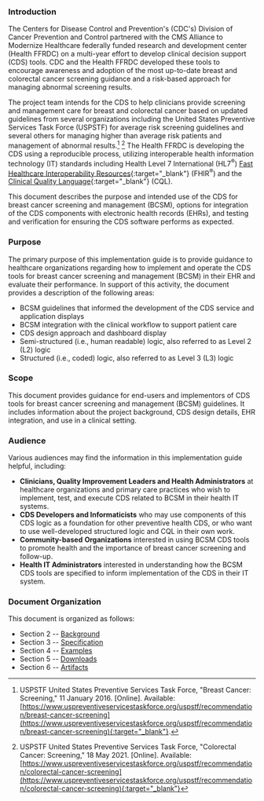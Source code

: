 ### Introduction

The Centers for Disease Control and Prevention's (CDC's) Division of
Cancer Prevention and Control partnered with the CMS Alliance to
Modernize Healthcare federally funded research and development center
(Health FFRDC) on a multi-year effort to develop clinical decision
support (CDS) tools. CDC and the Health FFRDC developed these tools to
encourage awareness and adoption of the most up-to-date breast and
colorectal cancer screening guidance and a risk-based approach for
managing abnormal screening results.

The project team intends for the CDS to help clinicians provide
screening and management care for breast and colorectal cancer based on
updated guidelines from several organizations including the United
States Preventive Services Task Force (USPSTF) for average risk
screening guidelines and several others for managing higher than average
risk patients and management of abnormal results.[^1] [^2] The Health
FFRDC is developing the CDS using a reproducible process, utilizing
interoperable health information technology (IT) standards including
Health Level 7 International (HL7<sup>®</sup>) [Fast Healthcare Interoperability
Resources](http://hl7.org/fhir){:target="_blank"} (FHIR<sup>®</sup>) and the [Clinical Quality
Language](https://cql.hl7.org/01-introduction.html){:target="_blank"} (CQL).

This document describes the purpose and intended use of the CDS for
breast cancer screening and management (BCSM), options for integration
of the CDS components with electronic health records (EHRs), and testing
and verification for ensuring the CDS software performs as expected.

### Purpose

The primary purpose of this implementation guide is to provide guidance
to healthcare organizations regarding how to implement and operate the
CDS tools for breast cancer screening and management (BCSM) in their EHR
and evaluate their performance. In support of this activity, the
document provides a description of the following areas:

-   BCSM guidelines that informed the development of the CDS service and
    application displays
-   BCSM integration with the clinical workflow to support patient care
-   CDS design approach and dashboard display
-   Semi-structured (i.e., human readable) logic, also referred to as
    Level 2 (L2) logic
-   Structured (i.e., coded) logic, also referred to as Level 3 (L3)
    logic

### Scope

This document provides guidance for end-users and implementors of CDS
tools for breast cancer screening and management (BCSM) guidelines. It
includes information about the project background, CDS design details,
EHR integration, and use in a clinical setting.

### Audience

Various audiences may find the information in this implementation guide
helpful, including:

-   **Clinicians, Quality Improvement Leaders and Health
    Administrators** at healthcare organizations and primary care
    practices who wish to implement, test, and execute CDS related to
    BCSM in their health IT systems.
-   **CDS Developers and Informaticists** who may use components of this
    CDS logic as a foundation for other preventive health CDS, or who
    want to use well-developed structured logic and CQL in their own
    work.
-   **Community-based** **Organizations** interested in using BCSM CDS
    tools to promote health and the importance of breast
    cancer screening and follow-up.
-   **Health IT Administrators** interested in understanding how the
    BCSM CDS tools are specified to inform implementation of the CDS in
    their IT system.

### Document Organization

This document is organized as follows:

-   Section 2 -- [Background](2_background.html)
-   Section 3 -- [Specification](3_specification.html)
-   Section 4 -- [Examples](4_examples.html)
-   Section 5 -- [Downloads](5_downloads.html)
-   Section 6 -- [Artifacts](artifacts.html)

[^1]: USPSTF United States Preventive Services Task Force, "Breast
    Cancer: Screening," 11 January 2016. \[Online\]. Available:
    [https://www.uspreventiveservicestaskforce.org/uspstf/recommendation/breast-cancer-screening](https://www.uspreventiveservicestaskforce.org/uspstf/recommendation/breast-cancer-screening){:target="_blank"}.

[^2]: USPSTF United States Preventive Services Task Force, "Colorectal
    Cancer: Screening," 18 May 2021. \[Online\]. Available:
    [https://www.uspreventiveservicestaskforce.org/uspstf/recommendation/colorectal-cancer-screening](https://www.uspreventiveservicestaskforce.org/uspstf/recommendation/colorectal-cancer-screening){:target="_blank"}